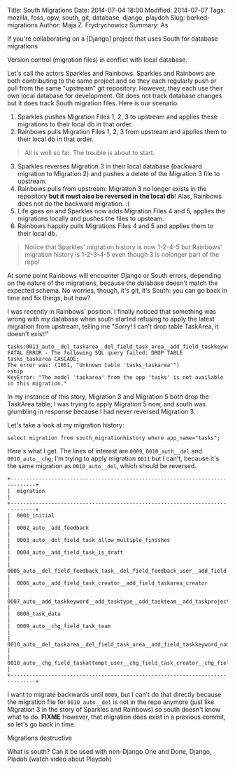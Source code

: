 Title: South Migrations
Date: 2014-07-04 18:00
Modified: 2014-07-07
Tags: mozilla, foss, opw, south, git, database, django, playdoh
Slug: borked-migrations
Author: Maja Z. Frydrychowicz
Summary: As

If you're collaborating on a [Django] project that uses South for database migrations

Version control (migration files) in conflict with local database. 

Let's call the actors Sparkles and Rainbows. Sparkles and Rainbows are both contributing to the same project and so they each regularly push or pull from the same "upstream" git repository. However, they each use their own local database for development. Git does not track database changes but it does track South migration files. Here is our scenario.

1. Sparkles pushes Migration Files 1, 2, 3 to upstream and applies these migrations to their local db in that order. 
2. Rainbows pulls Migration Files 1, 2, 3 from upstream and applies them to their local db in that order.
>All is well so far. The trouble is about to start.
3. Sparkles reverses Migration 3 in their local database (backward migration to Migration 2) and pushes a delete of the Migration 3 file to upstream.
4. Rainbows pulls from upstream: Migration 3 no longer exists in the repository __but it must also be reversed in the local db__! Alas, Rainbows does not do the backward migration. :(
5. Life goes on and Sparkles now adds Migration Files 4 and 5, applies the migrations locally and pushes the files to upsteam. 
6. Rainbows happily pulls Migrations Files 4 and 5 and applies them to their local db. 
>Notice that Sparkles' migration history is now 1-2-4-5 but Rainbows' migration history is 1-2-3-4-5 even though 3 is nolonger part of the repo! 

At some point Rainbows will encounter Django or South errors, depending on the nature of the migrations, because the database doesn't match the expected schema. No worries, though, it's git, it's South: you can go back in time and fix things, but how? 

I was recently in Rainbows' position. I finally noticed that something was wrong with my database when south started refusing to apply the latest migration from upstream, telling me "Sorry! I can't drop table TaskArea, it doesn't exist!" 

    tasks:0011_auto__del_taskarea__del_field_task_area__add_field_taskkeyword_name
    FATAL ERROR - The following SQL query failed: DROP TABLE tasks_taskarea CASCADE;
    The error was: (1051, "Unknown table 'tasks_taskarea'")
    >snip
    KeyError: "The model 'taskarea' from the app 'tasks' is not available in this migration."

In my instance of this story, Migration 3 and Migration 5 both drop the TaskArea table; I was trying to apply Migration 5 now, and south was grumbling in response because I had never reversed Migration 3. 

Let's take a look at my migration history:
```mysql
select migration from south_migrationhistory where app_name="tasks";
```

Here's what I get. The lines of interest are `0009`, `0010_auth__del` and `0010_auto__chg`; I'm trying to apply migration `0011` but I can't, because it's the same migration as `0010_auto__del`, which should be reversed. 
```
+------------------------------------------------------------------------------+
|  migration                                                                   |
+------------------------------------------------------------------------------+
|  0001_initial                                                                |
|  0002_auto__add_feedback                                                     |
|  0003_auto__del_field_task_allow_multiple_finishes                           |
|  0004_auto__add_field_task_is_draft                                          |
|  0005_auto__del_field_feedback_task__del_field_feedback_user__add_field_feed |
|  0006_auto__add_field_task_creator__add_field_taskarea_creator               |
|  0007_auto__add_taskkeyword__add_tasktype__add_taskteam__add_taskproject__ad |
|  0008_task_data                                                              |
|  0009_auto__chg_field_task_team                                              |
|  0010_auto__del_taskarea__del_field_task_area__add_field_taskkeyword_name    |
|  0010_auto__chg_field_taskattempt_user__chg_field_task_creator__chg_field_ta |
+------------------------------------------------------------------------------+
```

I want to migrate backwards until `0009`, but I can't do that directly because the migration file for `0010_auto__del` is not in the repo anymore (just like Migration 3 in the story of Sparkles and Rainbows) so south doesn't know what to do. __FIXME__ However, that migration does exist in a previous commit, so let's go back in time.



Migrations destructive

What is south? Can it be used with non-Django
One and Done, Django, Pladoh (watch video about Playdoh)

